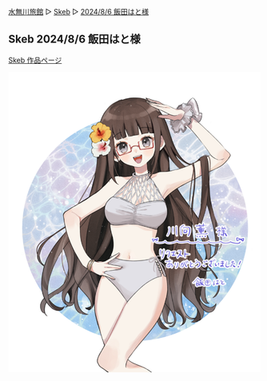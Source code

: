 [水無川旅館](/top) ▷ [Skeb](/skeb) ▷ [2024/8/6 飯田はと様](/skeb/2024-08-06)

## Skeb 2024/8/6 飯田はと様

[Skeb 作品ページ](https://skeb.jp/@Hato_to_illust/works/55)

<div class="center">
  <img src="/images/skeb/2024-08-06.png" alt="水着テーリ（飯田はと様）">
</div>

